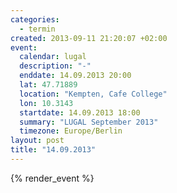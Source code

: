```yaml
--- 
categories: 
  - termin
created: 2013-09-11 21:20:07 +02:00
event: 
  calendar: lugal
  description: "-"
  enddate: 14.09.2013 20:00
  lat: 47.71889
  location: "Kempten, Cafe College"
  lon: 10.3143
  startdate: 14.09.2013 18:00
  summary: "LUGAL September 2013"
  timezone: Europe/Berlin
layout: post
title: "14.09.2013"
---
```


{% render_event %}


